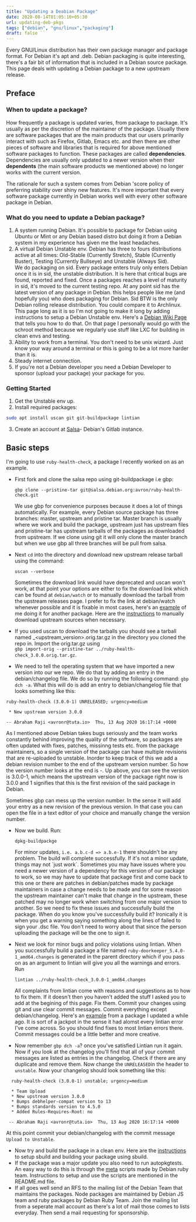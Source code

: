 ```yaml
---
title: "Updating a Deabian Package"
date: 2020-08-14T01:05:10+05:30
url: updating-deb-pkgs 
tags: ["debian", "gnu/linux","packaging"]
draft: false ``
---
```


Every GNU/Linux distribution has their own package manager and package format. For Debian it's apt and .deb. Debian packaging is quite interesting, there's a fair bit of information that is included in a Debian source package.
This page deals with updating a Debian package to a new upstream release.
## Preface
### When to update a package?
How frequently a package is updated varies, from package to package. It's usually as per the discretion of the maintainer of the package. Usually there are software packages that are the main products that our users primarily interact with such as Firefox, Gitlab, Emacs etc. and then there are other pieces of software and libraries that is required for above mentioned software packages to function. These packages are called **dependencies**. Dependencies are usually only updated to a newer version when their **dependents** (the main software products we mentioned above) no longer works with the current version.

The rationale for such a system comes from Debian 'score policy of preferring stability over shiny new features. It's more important that every software package currently in Debian works well with every other software package in Debian.

### What do you need to update a Debian package?
1. A system running Debian. It's possible to package for Debian using Ubuntu or Mint or any Debian based distro but doing it from a Debian system in my experience has given me the least headaches.
2. A virtual Debian Unstable env. Debian has three to fours distributions active at all times: Old-Stable (Currently Stretch), Stable (Currently Buster), Testing (Currently Bullseye) and Unstable (Always Sid).\
   We do packaging on sid. Every package enters truly only enters Debian once it is in sid, the unstable distribution. It is here that critical bugs are found, reported and fixed. Once a packages reaches a level of maturity in sid, it's moved to the current testing repo. At any point sid has the latest version of any package in Debian. this helps people like me (and hopefully you) who does packaging for Debian. Sid BTW is the only Debian rolling release distribution. You could compare it to Archlinux.\
   This page long as it is so I'm not going to make it long by adding instructions to setup a Debian Unstable env. Here's a [Debian Wiki Page](https://wiki.debian.org/Packaging/Pre-Requisites) that tells you how to do that. On that page I personally would go with the schroot method because we regularly use stuff like LXC for building in clean envs and testing.
3. Ability to work from a terminal. You don't need to be unix wizard. Just know your way around a terminal or this is going to be a lot more harder than it is.
4. Steady internet connection.
5. If you're not a Debian developer you need a Debian Developer to sponsor (upload your package) your package for you.

### Getting Started
1. Get the Unstable env up.
2. Install required packages:
```bash
sudo apt install uscan git git-buildpackage lintian
```
3. Create an account at [Salsa](https://salsa.debian.org)- Debian's Gitlab instance.

## Basic steps
I'm going to use `ruby-health-check`, a package I recently worked on as an example.
- First fork and clone the salsa repo using git-buildpackage i.e gbp:

  `gbp clone --pristine-tar git@salsa.debian.org:avron/ruby-health-check.git`
  
  We use gbp for convenience purposes because it does a lot of things automatically. For example, every Debian source package has three branches: master, upstream and pristine tar. Master branch is usually where we work and build the package, upstream just has upstream files and pristine-tar has upstream tarballs of the packages as downloaded from upstream. If we clone using git it will only clone the master branch but when we use gbp all three branches will be pull from salsa. 
- Next `cd` into the directory and download new upstream release tarball using the command:

  `uscan --verbose`

  Sometimes the download link would have deprecated and uscan won't work, at that point your options are either to fix the download link which can be found at `debian/watch` or to manually download the tarball from the upstream releases page. I prefer to fix the link at debian/watch whenever possible and it is fixable in most cases, here's an [example](https://salsa.debian.org/avron/ruby-doorkeeper/-/commit/14d2d337bcbf3b5fd4d2409be548a541aacda84f) of me doing it for another package. Here are the [instructions](https://wiki.debian.org/Javascript/Nodejs/Npm2Deb#Option_2:_Download_via_github.com_commit_snapshot) to manually download upstream sources when necessary.
- If you used uscan to download the tarballs you should see a tarball named <package-name>_<upstream_version>.orig.tar.gz in the directory you cloned the repo in. Import the orig.tar.gz using\
  `gbp import-orig --pristine-tar ../ruby-health-check_3.0.0.orig.tar.gz`.  
- We need to tell the operating system that we have imported a new version into our we repo. We do that by adding an entry in the debian/changelog file. We do so by running the following command: `gbp dch -a`. What this will do is add an entry to debian/changelog file that looks something like this:
```
ruby-health-check (3.0.0-1) UNRELEASED; urgency=medium

 * New upstream version 3.0.0

-- Abraham Raji <avronr@tuta.io>  Thu, 13 Aug 2020 16:17:14 +0000
  ```
   As I mentioned above Debian takes bugs seriously and the team works constantly behind improving the quality of the software, so packages are often updated with fixes, patches, missinng tests etc. from the package maintainers, so a single version of the package can have multiple revisions that are re-uploaded to unstable. Inorder to keep track of this we add a debian revision number to the end of the upstream version number. So how the version number looks at the end is <upstream-version>-<debian-revision>. Up above, you can see the version is 3.0.0-1, which means the upstream version of the package right now is 3.0.0 and 1 signifies that this is the first revision of the said package in Debian.
  
  Sometimes gbp can mess up the version number. In the sense it will add your entry as a new revision of the previous version. In that case you can open the file in a text editor of your choice and manually change the version number.
- Now we build. Run:
  
  `dpkg-buildpackge`
  
  For minor updates, `i.e. a.b.c-d => a.b.e-1` there shouldn't be any problem. The build will complete successfully. If it's not a minor update, things may not \`just work\`. Sometimes you may have issues where you need a newer version of a dependency for this version of our package to work, so we may have to update that package first and come back to this one or there are patches in debian/patches made by package maintainers in case a change needs to be made and for some reason the upstream maintainer can't make that change in the upstream, these patched may no longer work when switching from one major version to another. So we need to fix these issues and successfully build the package. When do you know you've successfully build it? Ironically it is when you get a warning saying something along the lines of failed to sign your .dsc file. You don't need to worry about that since the person uploading the package will be the one to sign it.
- Next we look for minor bugs and policy violations using lintian. When you successfully build a package a file named `ruby-doorkeeper_5.4.0-1_amd64.changes` is generated in the parent directory which if you pass on as an argument to lintian will give you all the warnings and errors. Run 
  
  `lintian ../ruby-health-check_3.0.0-1_amd64.changes`
  
  All complaints from lintian come with reasons and suggestions as to how to fix them. If it doesn't then you haven't added the stuff I asked you to add at the begining of this page. Fix them. Commit your changes using git and use clear commit messages. Commit everything except debian/changelog. Here's an [example](https://salsa.debian.org/avron/node-cjson/-/commits/master) from a package I updated a while ago. It is sort of a jackpot in the sense it had alomst every lintian error I've come across. So you should find fixes to most lintian errors there. Commit messages could be a little better and more creative.
- Now remember `gbp dch -a`? once you've satisfied Lintian run it again. Now if you look at the changelog you'll find that all of your commit messages are listed as entries in the changelog. Check if there are any duplicate and remove them. Now change the `UNRELEASED`in the header to `unstable`. Now your changelog should look something like this:
```
  ruby-health-check (3.0.0-1) unstable; urgency=medium

  * Team Upload
  * New upstream version 3.0.0
  * Bumps debhelper-compat version to 13
  * Bumps standards version to 4.5.0
  * Added Rules-Requires-Root: no

 -- Abraham Raji <avronr@tuta.io>  Thu, 13 Aug 2020 16:17:14 +0000
``` 
   At this point commit your debian/changelog with the commit message `Upload to Unstable`.
- Now try and build the package in a clean env. Here are the [instructions](https://wiki.debian.org/Packaging/sbuild) to setup sbuild and building your package using sbuild.
- If the package was a major update you also need to run autopkgtests.
  An easy way to do this is through the [meta](https://salsa.debian.org/ruby-team/meta/) scripts made by Debian ruby team. Instructions to setup and use the scripts are mentioned in the README.md file.
- If all goes well send an RFS to the mailing list of the Debian Team that maintains the packages. Node packages are maintained by Debian JS team and ruby packages by Debian Ruby Team. Join the mailing list from a seperate mail account as there's a lot of mail those comes to lists everyday. Then send a mail requesting for sponsorship.
